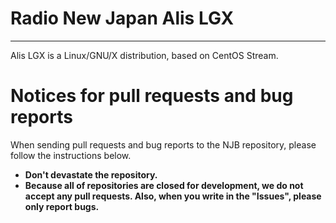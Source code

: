 # Radio New Japan Alis LGX
-----
Alis LGX is a Linux/GNU/X distribution, based on CentOS Stream.

# Notices for pull requests and bug reports

When sending pull requests and bug reports to the NJB repository, please follow the instructions below.
- **Don't devastate the repository.**
- **Because all of repositories are closed for development, we do not accept any pull requests. Also, when you write in the "Issues", please only report bugs.**

